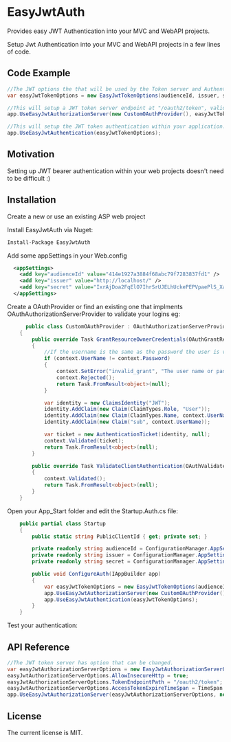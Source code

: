 # EasyJwtAuth
Provides easy JWT Authentication into your MVC and WebAPI projects.

Setup Jwt Authentication into your MVC and WebAPI projects in a few lines of code.

## Code Example
```c#
//The JWT options the that will be used by the Token server and Authenticator.
var easyJwtTokenOptions = new EasyJwtTokenOptions(audienceId, issuer, secret);

//This will setup a JWT token server endpoint at "/oauth2/token", validate the user and setup user claims.
app.UseEasyJwtAuthorizationServer(new CustomOAuthProvider(), easyJwtTokenOptions);

//This will setup the JWT token authentication within your application.
app.UseEasyJwtAuthentication(easyJwtTokenOptions);
```
## Motivation
Setting up JWT bearer authentication within your web projects doesn't need to be difficult :)

## Installation
Create a new or use an existing ASP web project

Install EasyJwtAuth via Nuget: 
```xml
Install-Package EasyJwtAuth
```

Add some appSettings in your Web.config
```xml
  <appSettings>
    <add key="audienceId" value="414e1927a3884f68abc79f7283837fd1" />
    <add key="issuer" value="http://localhost/" />
    <add key="secret" value="IxrAjDoa2FqElO7IhrSrUJELhUckePEPVpaePlS_Xaw" />
  </appSettings>
```

Create a OAuthProvider or find an existing one that implments OAuthAuthorizationServerProvider to validate your logins eg:
```c#
      public class CustomOAuthProvider : OAuthAuthorizationServerProvider
    {
        public override Task GrantResourceOwnerCredentials(OAuthGrantResourceOwnerCredentialsContext context)
        {
            //If the username is the same as the password the user is validated :D
            if (context.UserName != context.Password)
            {
                context.SetError("invalid_grant", "The user name or password is incorrect");
                context.Rejected();
                return Task.FromResult<object>(null);
            }

            var identity = new ClaimsIdentity("JWT");
            identity.AddClaim(new Claim(ClaimTypes.Role, "User"));
            identity.AddClaim(new Claim(ClaimTypes.Name, context.UserName));
            identity.AddClaim(new Claim("sub", context.UserName));

            var ticket = new AuthenticationTicket(identity, null);
            context.Validated(ticket);
            return Task.FromResult<object>(null);
        }

        public override Task ValidateClientAuthentication(OAuthValidateClientAuthenticationContext context)
        {
            context.Validated();
            return Task.FromResult<object>(null);
        }
    }
```

Open your App_Start folder and edit the Startup.Auth.cs file:

```c#
    public partial class Startup
    {
        public static string PublicClientId { get; private set; }

        private readonly string audienceId = ConfigurationManager.AppSettings["audienceId"];
        private readonly string issuer = ConfigurationManager.AppSettings["issuer"];
        private readonly string secret = ConfigurationManager.AppSettings["secret"];

        public void ConfigureAuth(IAppBuilder app)
        {
            var easyJwtTokenOptions = new EasyJwtTokenOptions(audienceId, issuer, secret);
            app.UseEasyJwtAuthorizationServer(new CustomOAuthProvider(), easyJwtTokenOptions);
            app.UseEasyJwtAuthentication(easyJwtTokenOptions);
        }
    }
```

Test your authentication:

## API Reference
```c#
//The JWT token server has option that can be changed.
var easyJwtAuthorizationServerOptions = new EasyJwtAuthorizationServerOptions();
easyJwtAuthorizationServerOptions.AllowInsecureHttp = true;
easyJwtAuthorizationServerOptions.TokenEndpointPath = "/oauth2/token";
easyJwtAuthorizationServerOptions.AccessTokenExpireTimeSpan = TimeSpan.FromMinutes(30);
app.UseEasyJwtAuthorizationServer(easyJwtAuthorizationServerOptions, new CustomOAuthProvider(), easyJwtTokenOptions);
```

## License
The current license is MIT.
